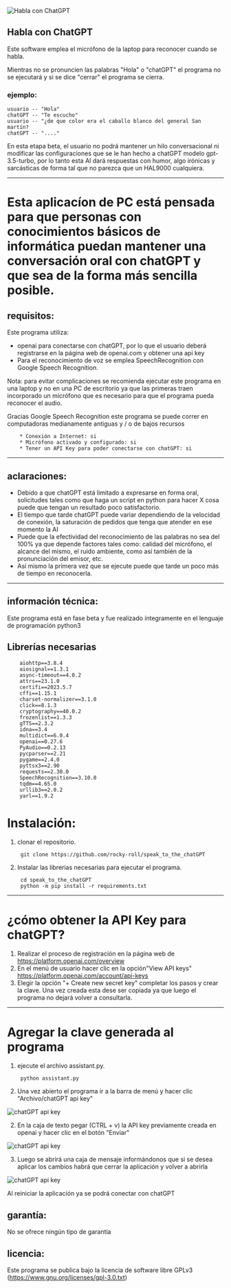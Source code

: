![Habla con ChatGPT](https://i.postimg.cc/j5pYpVsZ/Captura-de-pantalla-de-2023-05-01-15-34-20.png)

## Habla con ChatGPT

Este software emplea el micrófono de la laptop para reconocer cuando se habla. 

Mientras no se pronuncien las palabras "Hola" o "chatGPT" el programa no se ejecutará y si se dice "cerrar" el programa se cierra.

### ejemplo:

    usuario -- "Hola"
    chatGPT -- "Te escucho"
    usuario -- "¿de que color era el caballo blanco del general San martín?
    chatGPT -- "...."


En esta etapa beta, el usuario no podrá mantener un hilo conversacional ni modificar las configuraciones que se le han hecho a chatGPT modelo gpt-3.5-turbo, por lo tanto esta AI dará respuestas con humor, algo irónicas y sarcásticas de forma tal que no parezca que un HAL9000 cualquiera.


--------------------------------------------------------------------------------

# Esta aplicacíon de PC está pensada para que personas con conocimientos básicos de informática puedan mantener una conversación oral con chatGPT y que sea de la forma más sencilla posible. 


## requisitos:

Este programa utiliza:
* openai para conectarse con chatGPT, por lo que el usuario deberá registrarse en la página web de openai.com y obtener una api key 
* Para el reconocimiento de voz se emplea SpeechRecognition con Google Speech Recognition. 

Nota: para evitar complicaciones se recomienda ejecutar este programa en una laptop y no en una PC de escritorio ya que las primeras traen incorporado un micrófono que es necesario para que el programa pueda reconocer el audio. 

Gracias Google Speech Recognition este programa se puede correr en computadoras medianamente antiguas y / o de bajos recursos


        * Conexión a Internet: si
        * Micrófono activado y configurado: si
        * Tener un API Key para poder conectarse con chatGPT: si 

--------------------------------------------------------------------------------

## aclaraciones:
* Debido a que chatGPT está limitado a expresarse en forma oral, solicitudes tales como que haga un script en python para hacer X cosa puede que tengan un resultado poco satisfactorio.
* El tiempo que tarde chatGPT puede variar dependiendo de la velocidad de conexión, la saturación de pedidos que tenga que atender en ese momento la AI
* Puede que la efectividad del reconocimiento de las palabras no sea del 100% ya que depende factores tales como: calidad del micrófono, el alcance del mismo, el ruido ambiente, como así también de la pronunciación del emisor, etc. 
* Así mismo la primera vez que se ejecute puede que tarde un poco más de tiempo en reconocerla.

--------------------------------------------------------------------------------

## información técnica:

Este programa está en fase beta y fue realizado íntegramente en el lenguaje de programación python3

## Librerías necesarias
        aiohttp==3.8.4
        aiosignal==1.3.1
        async-timeout==4.0.2
        attrs==23.1.0
        certifi==2023.5.7
        cffi==1.15.1
        charset-normalizer==3.1.0
        click==8.1.3
        cryptography==40.0.2
        frozenlist==1.3.3
        gTTS==2.3.2
        idna==3.4
        multidict==6.0.4
        openai==0.27.6
        PyAudio==0.2.13
        pycparser==2.21
        pygame==2.4.0
        pyttsx3==2.90
        requests==2.30.0
        SpeechRecognition==3.10.0
        tqdm==4.65.0
        urllib3==2.0.2
        yarl==1.9.2
# Instalación:
1. clonar el repositorio.

        git clone https://github.com/rocky-roll/speak_to_the_chatGPT
        
2. Instalar las librerias necesarias para ejecutar el programa.

        cd speak_to_the_chatGPT
        python -m pip install -r requirements.txt
--------------------------------------------------------------------------------

# ¿cómo obtener la API Key para chatGPT?
1. Realizar el proceso de registración en la página web de https://platform.openai.com/overview
2. En el menú de usuario hacer clic en la opción"View API keys" https://platform.openai.com/account/api-keys
3. Elegir la opción "+ Create new secret key" completar los pasos y crear la clave. Una vez creada esta dese ser copiada ya que luego el programa no dejará volver a consultarla.

--------------------------------------------------------------------------------

# Agregar la clave generada al programa 

1. ejecute el archivo assistant.py.

        python assistant.py
1. Una vez abierto el programa ir a la barra de menú y hacer clic "Archivo/chatGPT api key"

![chatGPT api key](https://i.postimg.cc/PxgzSF4G/2.png)

2. En la caja de texto pegar (CTRL + v) la API key previamente creada en openai y hacer clic en el botón "Enviar"

![chatGPT api key](https://i.postimg.cc/59m67Rpw/1.png)

3. Luego se abrirá una caja de mensaje informándonos que si se desea aplicar los cambios habrá que cerrar la aplicación y volver a abrirla

![chatGPT api key](https://i.postimg.cc/mkdZbK6J/4.png)

Al reiniciar la aplicación ya se podrá conectar con chatGPT

## garantía:

No se ofrece ningún tipo de garantía

## licencia:

Este programa se publica bajo la licencia de software libre GPLv3 (https://www.gnu.org/licenses/gpl-3.0.txt)

